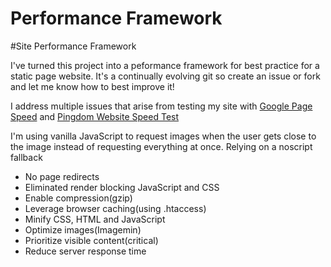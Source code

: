 Performance Framework
=============

#Site Performance Framework

I've turned this project into a peformance framework for best practice for a static page website. It's a continually evolving git so create an issue or fork and let me know how to best improve it!

I address multiple issues that arise from testing my site with [Google Page Speed](https://developers.google.com/speed/pagespeed/insights/?url=http%3A%2F%2Fbrianmontana.net) and [Pingdom Website Speed Test](http://tools.pingdom.com/fpt/#!/cnnmtP/http://brianmontana.net/)

I'm using vanilla JavaScript to request images when the user gets close to the image instead of requesting everything at once. Relying on a noscript fallback 

* No page redirects
* Eliminated render blocking JavaScript and CSS
* Enable compression(gzip)
* Leverage browser caching(using .htaccess)
* Minify CSS, HTML and JavaScript
* Optimize images(Imagemin)
* Prioritize visible content(critical)
* Reduce server response time
